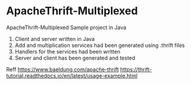 # ApacheThrift-Multiplexed
ApacheThrift-Multiplexed Sample project in Java

1. Client and server written in Java
2. Add and multiplication services had been generated using .thrift files
3. Handlers for the services had been written
4. Server and client has been generated and tested

Reff
https://www.baeldung.com/apache-thrift
https://thrift-tutorial.readthedocs.io/en/latest/usage-example.html